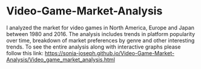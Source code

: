 # Video-Game-Market-Analysis
I analyzed the market for video games in North America, Europe and Japan between 1980 and 2016. The analysis includes trends in platform popularity over time, breakdown of market preferences by genre and other interesting trends.
To see the entire analysis along with interactive graphs please follow this link:
https://sonia-joseph.github.io/Video-Game-Market-Analysis/Video_game_market_analysis.html
